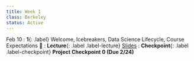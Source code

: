```yaml
---
title: Week 1
class: Berkeley
status: Active
---
```


Feb 10
: **1**{: .label} Welcome, Icebreakers,  Data Science Lifecycle, Course Expectations 🧊
: **Lecture**{: .label .label-lecture} <a href = "{{site.links.lectures.lecture01}}" target = "_blank">Slides</a>
: **Checkpoint**{: .label .label-checkpoint} **Project Checkpoint 0 (Due 2/24)**
